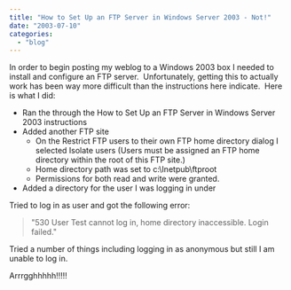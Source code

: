 ```yaml
---
title: "How to Set Up an FTP Server in Windows Server 2003 - Not!"
date: "2003-07-10"
categories: 
  - "blog"
---
```


In order to begin posting my weblog to a Windows 2003 box I needed to install and configure an FTP server.  Unfortunately, getting this to actually work has been way more difficult than the instructions here indicate.  Here is what I did:

- Ran the through the How to Set Up an FTP Server in Windows Server 2003 instructions
- Added another FTP site
    - On the Restrict FTP users to their own FTP home directory dialog I selected Isolate users (Users must be assigned an FTP home directory within the root of this FTP site.)
    - Home directory path was set to c:\\Inetpub\\ftproot
    - Permissions for both read and write were granted.
- Added a directory for the user I was logging in under

Tried to log in as user and got the following error:

> "530 User Test cannot log in, home directory inaccessible. Login failed."

Tried a number of things including logging in as anonymous but still I am unable to log in.

Arrrgghhhhh!!!!!
